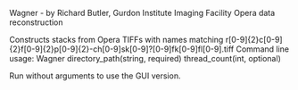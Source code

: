 Wagner - by Richard Butler, Gurdon Institute Imaging Facility
Opera data reconstruction

Constructs stacks from Opera TIFFs with names matching r[0-9]{2}c[0-9]{2}f[0-9]{2}p[0-9]{2}-ch[0-9]sk[0-9]?[0-9]fk[0-9]fl[0-9].tiff
Command line usage: Wagner directory_path(string, required) thread_count(int, optional)

Run without arguments to use the GUI version.
